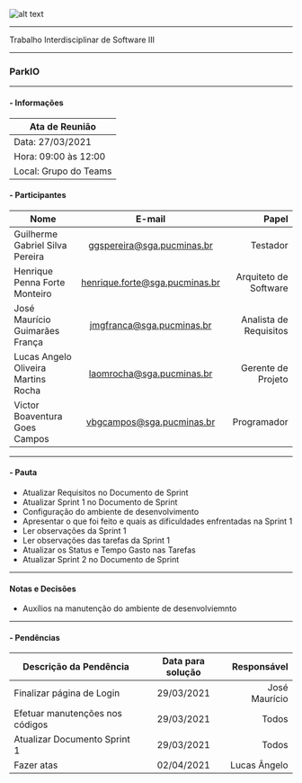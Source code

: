 ![alt text](https://i.imgur.com/vpJKjtW.png "Logo Puc")

***

Trabalho Interdisciplinar de Software III

------
### ParkIO

___


####  - Informações
| Ata de Reunião          |
| -------------           |
| Data: 27/03/2021        |
| Hora: 09:00 às 12:00    |
| Local: Grupo do Teams   |

#### - Participantes
| Nome                                 | E-mail                          | Papel                     |
| -------------                        | :-------------:                 | --------------:           |
| Guilherme Gabriel Silva Pereira      | ggspereira@sga.pucminas.br      | Testador                  |
| Henrique Penna Forte Monteiro        | henrique.forte@sga.pucminas.br  | Arquiteto de Software     |
| José Maurício Guimarães França       | jmgfranca@sga.pucminas.br       | Analista de Requisitos    |
| Lucas Angelo Oliveira Martins Rocha  | laomrocha@sga.pucminas.br       | Gerente de Projeto        |
| Victor Boaventura Goes Campos        | vbgcampos@sga.pucminas.br       | Programador               |

___

#### - Pauta

- Atualizar Requisitos no Documento de Sprint
- Atualizar Sprint 1 no Documento de Sprint
- Configuração do ambiente de desenvolvimento
- Apresentar o que foi feito e quais as dificuldades enfrentadas na Sprint 1
- Ler observações da Sprint 1
- Ler observações das tarefas da Sprint 1
- Atualizar os Status e Tempo Gasto nas Tarefas 
- Atualizar Sprint 2 no Documento de Sprint


___

#### Notas e Decisões

- Auxílios na manutenção do ambiente de desenvolviemnto

___

#### - Pendências

| Descrição da Pendência               | Data para solução               | Responsável                       |
| -------------                        | :-------------:                 | -----:                            |
| Finalizar página de Login            | 29/03/2021                      | José Maurício                     |
| Efetuar manutenções nos códigos      | 29/03/2021                      | Todos                             |
| Atualizar Documento Sprint 1         | 29/03/2021                      | Todos                             |
| Fazer atas                           | 02/04/2021                      | Lucas Ângelo                      |
